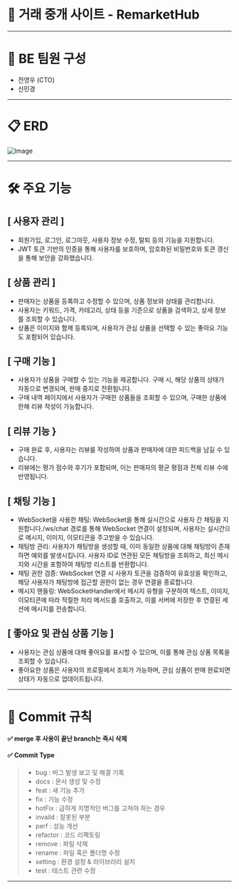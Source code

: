 <h1>📖 거래 중개 사이트 - RemarketHub </h1>


***

<h1>👥 BE 팀원 구성</h1>

* 전영우 (CTO)
* 신민경 

***
   
<h1>📋 ERD</h1>

   
![Image](https://github.com/user-attachments/assets/c4f35824-4586-4376-8a39-0c702f926969)

***

<h1>🛠 주요 기능</h1>



<h2>[ 사용자 관리 ]</h2>

* 회원가입, 로그인, 로그아웃, 사용자 정보 수정, 탈퇴 등의 기능을 지원합니다.
* JWT 토큰 기반의 인증을 통해 사용자를 보호하며, 암호화된 비밀번호와 토큰 갱신을 통해 보안을 강화했습니다.

<h2>[ 상품 관리 ]</h2>

* 판매자는 상품을 등록하고 수정할 수 있으며, 상품 정보와 상태를 관리합니다.
* 사용자는 키워드, 가격, 카테고리, 상태 등을 기준으로 상품을 검색하고, 상세 정보를 조회할 수 있습니다.
* 상품은 이미지와 함께 등록되며, 사용자가 관심 상품을 선택할 수 있는 좋아요 기능도 포함되어 있습니다.

<h2>[ 구매 기능 ]</h2>

* 사용자가 상품을 구매할 수 있는 기능을 제공합니다. 구매 시, 해당 상품의 상태가 자동으로 변경되며, 판매 중지로 전환됩니다.
* 구매 내역 페이지에서 사용자가 구매한 상품들을 조회할 수 있으며, 구매한 상품에 한해 리뷰 작성이 가능합니다.

<h2>[ 리뷰 기능 }</h2>

* 구매 완료 후, 사용자는 리뷰를 작성하여 상품과 판매자에 대한 피드백을 남길 수 있습니다.
* 리뷰에는 평가 점수와 후기가 포함되며, 이는 판매자의 평균 평점과 전체 리뷰 수에 반영됩니다.

<h2>[ 채팅 기능 ]</h2>

* WebSocket을 사용한 채팅: WebSocket을 통해 실시간으로 사용자 간 채팅을 지원합니다./ws/chat 경로를 통해 WebSocket 연결이 설정되며, 사용자는 실시간으로 메시지, 이미지, 이모티콘을 주고받을 수 있습니다.
* 채팅방 관리: 사용자가 채팅방을 생성할 때, 이미 동일한 상품에 대해 채팅방이 존재하면 예외를 발생시킵니다. 사용자 ID로 연관된 모든 채팅방을 조회하고, 최신 메시지와 시간을 포함하여 채팅방 리스트를 반환합니다.
* 채팅 권한 검증: WebSocket 연결 시 사용자 토큰을 검증하여 유효성을 확인하고, 해당 사용자가 채팅방에 접근할 권한이 없는 경우 연결을 종료합니다.
* 메시지 핸들링: WebSocketHandler에서 메시지 유형을 구분하여 텍스트, 이미지, 이모티콘에 따라 적절한 처리 메서드를 호출하고, 이를 서버에 저장한 후 연결된 세션에 메시지를 전송합니다.

<h2>[ 좋아요 및 관심 상품 기능 ]</h2>

* 사용자는 관심 상품에 대해 좋아요를 표시할 수 있으며, 이를 통해 관심 상품 목록을 조회할 수 있습니다.
* 좋아요한 상품은 사용자의 프로필에서 조회가 가능하며, 관심 상품이 판매 완료되면 상태가 자동으로 업데이트됩니다.





***




<h1>📌 Commit 규칙</12>

<h4>✅ merge 후 사용이 끝난 branch는 즉시 삭제 </h4>

<h4>✅ Commit Type</h4>

> * bug : 버그 발생 보고 및 해결 기록
> * docs : 문서 생성 및 수정
> * feat : 새 기능 추가
> * fix : 기능 수정
> * hotFix : 급하게 치명적인 버그를 고쳐야 하는 경우
> * invaild : 잘못된 부분
> * perf : 성능 개선
> * refactor : 코드 리팩토링
> * remove : 파일 삭제
> * rename : 파일 혹은 폴더명 수정
> * setting : 환경 설정 & 라이브러리 설치
> * test : 테스트 관련 수정

***


